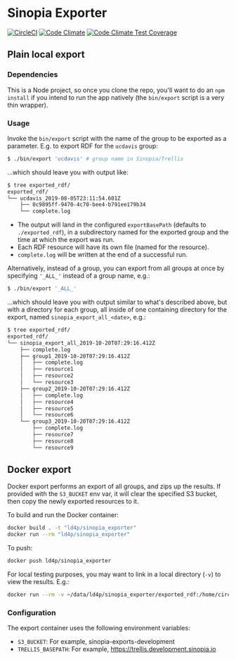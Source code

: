 # Sinopia Exporter

[![CircleCI](https://circleci.com/gh/LD4P/sinopia_exporter.svg?style=svg)](https://circleci.com/gh/LD4P/sinopia_exporter)
[![Code Climate](https://codeclimate.com/github/LD4P/sinopia_exporter/badges/gpa.svg)](https://codeclimate.com/github/LD4P/sinopia_exporter)
[![Code Climate Test Coverage](https://codeclimate.com/github/LD4P/sinopia_exporter/badges/coverage.svg)](https://codeclimate.com/github/LD4P/sinopia_exporter/coverage)

## Plain local export

### Dependencies

This is a Node project, so once you clone the repo, you'll want to do an `npm install` if you intend
to run the app natively (the `bin/export` script is a very thin wrapper).

### Usage

Invoke the `bin/export` script with the name of the group to be exported
as a parameter.  E.g. to export RDF for the `ucdavis` group:

```sh
$ ./bin/export 'ucdavis' # group name in Sinopia/Trellis
```

...which should leave you with output like:

```sh
$ tree exported_rdf/
exported_rdf/
└── ucdavis_2019-08-05T23:11:54.601Z
    ├── 0c9895ff-9470-4c70-bee4-b791ee179b34
    └── complete.log
```

* The output will land in the configured `exportBasePath` (defaults to
  `./exported_rdf`), in a subdirectory named for the exported group and
  the time at which the export was run.
* Each RDF resource will have its own file (named for the resource).
* `complete.log` will be written at the end of a successful run.


Alternatively, instead of a group, you can export from all groups at once by specifying
`'_ALL_'` instead of a group name, e.g.:

```sh
$ ./bin/export '_ALL_'
```

...which should leave you with output similar to what's described above, but with a
directory for each group, all inside of one containing directory for the export, named
`sinopia_export_all_<date>`, e.g.:

```sh
$ tree exported_rdf/
exported_rdf/
└── sinopia_export_all_2019-10-20T07:29:16.412Z
    ├── complete.log
    ├── group1_2019-10-20T07:29:16.412Z
    │   ├── complete.log
    │   ├── resource1
    │   ├── resource2
    │   └── resource3
    ├── group2_2019-10-20T07:29:16.412Z
    │   ├── complete.log
    │   ├── resource4
    │   ├── resource5
    │   └── resource6
    └── group3_2019-10-20T07:29:16.412Z
        ├── complete.log
        ├── resource7
        ├── resource8
        └── resource9
```

## Docker export
Docker export performs an export of all groups, and zips up the results.  If provided with the `S3_BUCKET` env var, it will clear the specified S3 bucket, then copy the newly exported resources to it.

To build and run the Docker container:
```sh
docker build . -t "ld4p/sinopia_exporter"
docker run --rm "ld4p/sinopia_exporter"
```

To push:
```sh
docker push ld4p/sinopia_exporter
```

For local testing purposes, you may want to link in a local directory (`-v`) to view the results.  E.g.:

```sh
docker run --rm -v ~/data/ld4p/sinopia_exporter/exported_rdf:/home/circleci/exported_rdf "ld4p/sinopia_exporter"
```

### Configuration
The export container uses the following environment variables:
* `S3_BUCKET`: For example, sinopia-exports-development
* `TRELLIS_BASEPATH`: For example, https://trellis.development.sinopia.io

